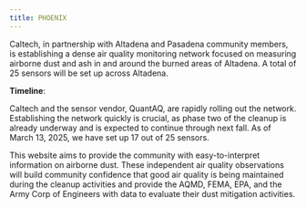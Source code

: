 ```yaml
---
title: PHOENIX
---
```

Caltech, in partnership with Altadena and Pasadena community members, is establishing a dense air quality monitoring network focused on measuring airborne dust and ash in and around the burned areas of Altadena. A total of 25 sensors will be set up across Altadena.

**Timeline**:

Caltech and the sensor vendor, QuantAQ, are rapidly rolling out the network. Establishing the network quickly is crucial, as phase two of the cleanup is already underway and is expected to continue through next fall. As of March 13, 2025, we have set up 17 out of 25 sensors.

This website aims to provide the community with easy-to-interpret information on airborne dust. These independent air quality observations will build community confidence that good air quality is being maintained during the cleanup activities and provide the AQMD, FEMA, EPA, and the Army Corp of Engineers with data to evaluate their dust mitigation activities.
